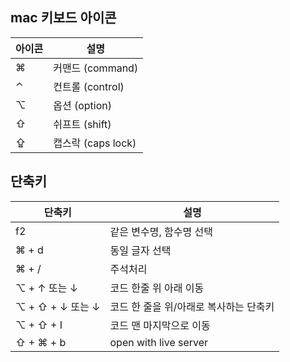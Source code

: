 ## mac 키보드 아이콘

| 아이콘 | 설명               |
| ------ | ------------------ |
| ⌘      | 커맨드 (command)   |
| ⌃      | 컨트롤 (control)   |
| ⌥      | 옵션 (option)      |
| ⇧      | 쉬프트 (shift)     |
| ⇪      | 캡스락 (caps lock) |

## 단축키

| 단축키           | 설명                                   |
| ---------------- | -------------------------------------- |
| f2               | 같은 변수명, 함수명 선택               |
| ⌘ + d            | 동일 글자 선택                         |
| ⌘ + /            | 주석처리                               |
| ⌥ + ↑ 또는 ↓     | 코드 한줄 위 아래 이동                 |
| ⌥ + ⇧ + ↓ 또는 ↓ | 코드 한 줄을 위/아래로 복사하는 단축키 |
| ⌥ + ⇧ + I        | 코드 맨 마지막으로 이동                |
| ⇧ + ⌘ + b        | open with live server                  |
